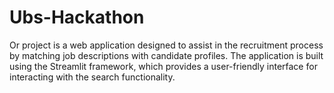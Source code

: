 # Ubs-Hackathon
Or  project is a web application designed to assist in the recruitment process by matching job descriptions with candidate profiles. The application is built using the Streamlit framework, which provides a user-friendly interface for interacting with the search functionality.
